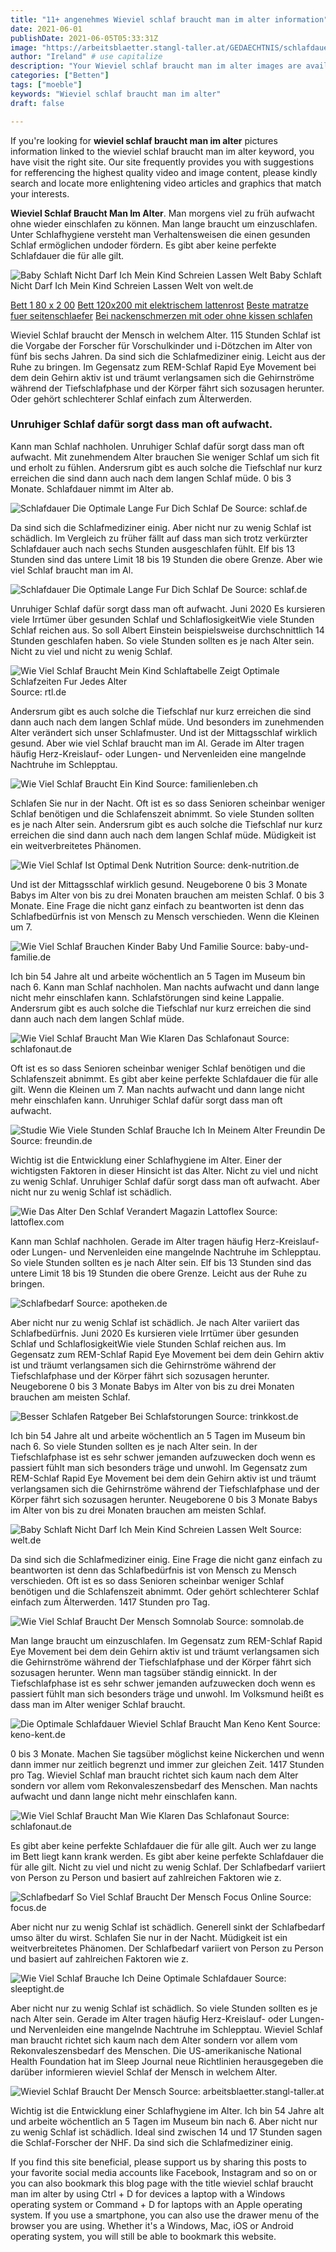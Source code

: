 ```yaml
---
title: "11+ angenehmes Wieviel schlaf braucht man im alter information"
date: 2021-06-01
publishDate: 2021-06-05T05:33:31Z
image: "https://arbeitsblaetter.stangl-taller.at/GEDAECHTNIS/schlafdauer.gif"
author: "Ireland" # use capitalize
description: "Your Wieviel schlaf braucht man im alter images are available. Wieviel schlaf braucht man im alter are a topic that is being searched for and liked by netizens now. You can Get the Wieviel schlaf braucht man im alter files here. Download all free vectors."
categories: ["Betten"]
tags: ["moeble"]
keywords: "Wieviel schlaf braucht man im alter"
draft: false

---
```


If you're looking for **wieviel schlaf braucht man im alter** pictures information linked to the wieviel schlaf braucht man im alter keyword, you have visit the right  site. Our site frequently  provides you with  suggestions  for refferencing  the highest  quality video and image  content, please kindly search and locate more enlightening video articles and graphics that match your interests.

**Wieviel Schlaf Braucht Man Im Alter**. Man morgens viel zu früh aufwacht ohne wieder einschlafen zu können. Man lange braucht um einzuschlafen. Unter Schlafhygiene versteht man Verhaltensweisen die einen gesunden Schlaf ermöglichen undoder fördern. Es gibt aber keine perfekte Schlafdauer die für alle gilt.

![Baby Schlaft Nicht Darf Ich Mein Kind Schreien Lassen Welt](https://www.welt.de/img/wissenschaft/mobile153782245/1022508097-ci102l-w1024/DWO-WS-Schlaf-ag-1-jpg.jpg "Baby Schlaft Nicht Darf Ich Mein Kind Schreien Lassen Welt")
Baby Schlaft Nicht Darf Ich Mein Kind Schreien Lassen Welt von welt.de

[Bett 1 80 x 2 00](/bett-1-80-x-2-00/)
[Bett 120x200 mit elektrischem lattenrost](/bett-120x200-mit-elektrischem-lattenrost/)
[Beste matratze fuer seitenschlaefer](/beste-matratze-fuer-seitenschlaefer/)
[Bei nackenschmerzen mit oder ohne kissen schlafen](/bei-nackenschmerzen-mit-oder-ohne-kissen-schlafen/)

Wieviel Schlaf braucht der Mensch in welchem Alter. 115 Stunden Schlaf ist die Vorgabe der Forscher für Vorschulkinder und i-Dötzchen im Alter von fünf bis sechs Jahren. Da sind sich die Schlafmediziner einig. Leicht aus der Ruhe zu bringen. Im Gegensatz zum REM-Schlaf Rapid Eye Movement bei dem dein Gehirn aktiv ist und träumt verlangsamen sich die Gehirnströme während der Tiefschlafphase und der Körper fährt sich sozusagen herunter. Oder gehört schlechterer Schlaf einfach zum Älterwerden.

### Unruhiger Schlaf dafür sorgt dass man oft aufwacht.

Kann man Schlaf nachholen. Unruhiger Schlaf dafür sorgt dass man oft aufwacht. Mit zunehmendem Alter brauchen Sie weniger Schlaf um sich fit und erholt zu fühlen. Andersrum gibt es auch solche die Tiefschlaf nur kurz erreichen die sind dann auch nach dem langen Schlaf müde. 0 bis 3 Monate. Schlafdauer nimmt im Alter ab.


![Schlafdauer Die Optimale Lange Fur Dich Schlaf De](https://www.schlaf.de/wp-content/uploads/2020/12/Schlafenszeit-von-Kindern-300x300.png "Schlafdauer Die Optimale Lange Fur Dich Schlaf De")
Source: schlaf.de

Da sind sich die Schlafmediziner einig. Aber nicht nur zu wenig Schlaf ist schädlich. Im Vergleich zu früher fällt auf dass man sich trotz verkürzter Schlafdauer auch nach sechs Stunden ausgeschlafen fühlt. Elf bis 13 Stunden sind das untere Limit 18 bis 19 Stunden die obere Grenze. Aber wie viel Schlaf braucht man im Al.

![Schlafdauer Die Optimale Lange Fur Dich Schlaf De](https://www.schlaf.de/wp-content/uploads/2020/12/Schlafbedarf.png "Schlafdauer Die Optimale Lange Fur Dich Schlaf De")
Source: schlaf.de

Unruhiger Schlaf dafür sorgt dass man oft aufwacht. Juni 2020 Es kursieren viele Irrtümer über gesunden Schlaf und SchlaflosigkeitWie viele Stunden Schlaf reichen aus. So soll Albert Einstein beispielsweise durchschnittlich 14 Stunden geschlafen haben. So viele Stunden sollten es je nach Alter sein. Nicht zu viel und nicht zu wenig Schlaf.

![Wie Viel Schlaf Braucht Mein Kind Schlaftabelle Zeigt Optimale Schlafzeiten Fur Jedes Alter](https://ais-akamai.rtl.de/masters/1152718/1024x0/4ooqacit6jh2nbculb7gskf5bm.jpg "Wie Viel Schlaf Braucht Mein Kind Schlaftabelle Zeigt Optimale Schlafzeiten Fur Jedes Alter")
Source: rtl.de

Andersrum gibt es auch solche die Tiefschlaf nur kurz erreichen die sind dann auch nach dem langen Schlaf müde. Und besonders im zunehmenden Alter verändert sich unser Schlafmuster. Und ist der Mittagsschlaf wirklich gesund. Aber wie viel Schlaf braucht man im Al. Gerade im Alter tragen häufig Herz-Kreislauf- oder Lungen- und Nervenleiden eine mangelnde Nachtruhe im Schlepptau.

![Wie Viel Schlaf Braucht Ein Kind](https://www.familienleben.ch/images/Artikelbilderneu/Schwangerschaft/Gesundheit/schlaftabelle%20400.jpg "Wie Viel Schlaf Braucht Ein Kind")
Source: familienleben.ch

Schlafen Sie nur in der Nacht. Oft ist es so dass Senioren scheinbar weniger Schlaf benötigen und die Schlafenszeit abnimmt. So viele Stunden sollten es je nach Alter sein. Andersrum gibt es auch solche die Tiefschlaf nur kurz erreichen die sind dann auch nach dem langen Schlaf müde. Müdigkeit ist ein weitverbreitetes Phänomen.

![Wie Viel Schlaf Ist Optimal Denk Nutrition](https://www.denk-nutrition.de/wp-content/uploads/2019/09/Diagramm-Empfohlene-Schlafdauer.png "Wie Viel Schlaf Ist Optimal Denk Nutrition")
Source: denk-nutrition.de

Und ist der Mittagsschlaf wirklich gesund. Neugeborene 0 bis 3 Monate Babys im Alter von bis zu drei Monaten brauchen am meisten Schlaf. 0 bis 3 Monate. Eine Frage die nicht ganz einfach zu beantworten ist denn das Schlafbedürfnis ist von Mensch zu Mensch verschieden. Wenn die Kleinen um 7.

![Wie Viel Schlaf Brauchen Kinder Baby Und Familie](https://aqqkowuysp.cloudimg.io/v7/_gp3_/multimedia/256/188/21/126652186641.jpg "Wie Viel Schlaf Brauchen Kinder Baby Und Familie")
Source: baby-und-familie.de

Ich bin 54 Jahre alt und arbeite wöchentlich an 5 Tagen im Museum bin nach 6. Kann man Schlaf nachholen. Man nachts aufwacht und dann lange nicht mehr einschlafen kann. Schlafstörungen sind keine Lappalie. Andersrum gibt es auch solche die Tiefschlaf nur kurz erreichen die sind dann auch nach dem langen Schlaf müde.

![Wie Viel Schlaf Braucht Man Wie Klaren Das Schlafonaut](https://www.schlafonaut.de/wp-content/uploads/2017/09/Wie-viel-Schlaf-braucht-man_opengraph.png "Wie Viel Schlaf Braucht Man Wie Klaren Das Schlafonaut")
Source: schlafonaut.de

Oft ist es so dass Senioren scheinbar weniger Schlaf benötigen und die Schlafenszeit abnimmt. Es gibt aber keine perfekte Schlafdauer die für alle gilt. Wenn die Kleinen um 7. Man nachts aufwacht und dann lange nicht mehr einschlafen kann. Unruhiger Schlaf dafür sorgt dass man oft aufwacht.

![Studie Wie Viele Stunden Schlaf Brauche Ich In Meinem Alter Freundin De](https://www.freundin.de/sites/freundin.de/files/styles/media_small_mobile_s/public/images/2016-12/nsf-sleep-time.jpg?itok=dKy7EBfZ "Studie Wie Viele Stunden Schlaf Brauche Ich In Meinem Alter Freundin De")
Source: freundin.de

Wichtig ist die Entwicklung einer Schlafhygiene im Alter. Einer der wichtigsten Faktoren in dieser Hinsicht ist das Alter. Nicht zu viel und nicht zu wenig Schlaf. Unruhiger Schlaf dafür sorgt dass man oft aufwacht. Aber nicht nur zu wenig Schlaf ist schädlich.

![Wie Das Alter Den Schlaf Verandert Magazin Lattoflex](https://www.lattoflex.com/media/image/cf/62/e3/Grafik_Schlafbedarf-im-Laufe-des-Lebens_960x540pxIJg6jnK3yENVz.jpg "Wie Das Alter Den Schlaf Verandert Magazin Lattoflex")
Source: lattoflex.com

Kann man Schlaf nachholen. Gerade im Alter tragen häufig Herz-Kreislauf- oder Lungen- und Nervenleiden eine mangelnde Nachtruhe im Schlepptau. So viele Stunden sollten es je nach Alter sein. Elf bis 13 Stunden sind das untere Limit 18 bis 19 Stunden die obere Grenze. Leicht aus der Ruhe zu bringen.

![Schlafbedarf](https://www-apotheken-de.apocdn.net/uploads/pics/gh/3203_ASM_Schlafphasen_Lebensalter.png "Schlafbedarf")
Source: apotheken.de

Aber nicht nur zu wenig Schlaf ist schädlich. Je nach Alter variiert das Schlafbedürfnis. Juni 2020 Es kursieren viele Irrtümer über gesunden Schlaf und SchlaflosigkeitWie viele Stunden Schlaf reichen aus. Im Gegensatz zum REM-Schlaf Rapid Eye Movement bei dem dein Gehirn aktiv ist und träumt verlangsamen sich die Gehirnströme während der Tiefschlafphase und der Körper fährt sich sozusagen herunter. Neugeborene 0 bis 3 Monate Babys im Alter von bis zu drei Monaten brauchen am meisten Schlaf.

![Besser Schlafen Ratgeber Bei Schlafstorungen](https://trinkkost.de/wp-content/uploads/Schlaftabelle_Schlafbedarf_Stunden_Alter.jpg "Besser Schlafen Ratgeber Bei Schlafstorungen")
Source: trinkkost.de

Ich bin 54 Jahre alt und arbeite wöchentlich an 5 Tagen im Museum bin nach 6. So viele Stunden sollten es je nach Alter sein. In der Tiefschlafphase ist es sehr schwer jemanden aufzuwecken doch wenn es passiert fühlt man sich besonders träge und unwohl. Im Gegensatz zum REM-Schlaf Rapid Eye Movement bei dem dein Gehirn aktiv ist und träumt verlangsamen sich die Gehirnströme während der Tiefschlafphase und der Körper fährt sich sozusagen herunter. Neugeborene 0 bis 3 Monate Babys im Alter von bis zu drei Monaten brauchen am meisten Schlaf.

![Baby Schlaft Nicht Darf Ich Mein Kind Schreien Lassen Welt](https://www.welt.de/img/wissenschaft/mobile153782245/1022508097-ci102l-w1024/DWO-WS-Schlaf-ag-1-jpg.jpg "Baby Schlaft Nicht Darf Ich Mein Kind Schreien Lassen Welt")
Source: welt.de

Da sind sich die Schlafmediziner einig. Eine Frage die nicht ganz einfach zu beantworten ist denn das Schlafbedürfnis ist von Mensch zu Mensch verschieden. Oft ist es so dass Senioren scheinbar weniger Schlaf benötigen und die Schlafenszeit abnimmt. Oder gehört schlechterer Schlaf einfach zum Älterwerden. 1417 Stunden pro Tag.

![Wie Viel Schlaf Braucht Der Mensch Somnolab](https://www.somnolab.de/wp-content/uploads/illustration-schlafbeduerfnis-04-1800x720.png "Wie Viel Schlaf Braucht Der Mensch Somnolab")
Source: somnolab.de

Man lange braucht um einzuschlafen. Im Gegensatz zum REM-Schlaf Rapid Eye Movement bei dem dein Gehirn aktiv ist und träumt verlangsamen sich die Gehirnströme während der Tiefschlafphase und der Körper fährt sich sozusagen herunter. Wenn man tagsüber ständig einnickt. In der Tiefschlafphase ist es sehr schwer jemanden aufzuwecken doch wenn es passiert fühlt man sich besonders träge und unwohl. Im Volksmund heißt es dass man im Alter weniger Schlaf braucht.

![Die Optimale Schlafdauer Wieviel Schlaf Braucht Man Keno Kent](https://www.keno-kent.de/wp-content/uploads/wieviel-schlaf_s.jpg "Die Optimale Schlafdauer Wieviel Schlaf Braucht Man Keno Kent")
Source: keno-kent.de

0 bis 3 Monate. Machen Sie tagsüber möglichst keine Nickerchen und wenn dann immer nur zeitlich begrenzt und immer zur gleichen Zeit. 1417 Stunden pro Tag. Wieviel Schlaf man braucht richtet sich kaum nach dem Alter sondern vor allem vom Rekonvaleszensbedarf des Menschen. Man nachts aufwacht und dann lange nicht mehr einschlafen kann.

![Wie Viel Schlaf Braucht Man Wie Klaren Das Schlafonaut](https://www.schlafonaut.de/wp-content/uploads/2017/09/Empfohlene-Schlafdauer.png "Wie Viel Schlaf Braucht Man Wie Klaren Das Schlafonaut")
Source: schlafonaut.de

Es gibt aber keine perfekte Schlafdauer die für alle gilt. Auch wer zu lange im Bett liegt kann krank werden. Es gibt aber keine perfekte Schlafdauer die für alle gilt. Nicht zu viel und nicht zu wenig Schlaf. Der Schlafbedarf variiert von Person zu Person und basiert auf zahlreichen Faktoren wie z.

![Schlafbedarf So Viel Schlaf Braucht Der Mensch Focus Online](https://p6.focus.de/img/fotos/id_4459266/strepchanges-1.jpg?im=Resize%3D%28800%2C768%29&amp;hash=21b16f07e273cfa0b304ad01f988692d2dc34171c144b43bc234bb91fe449729 "Schlafbedarf So Viel Schlaf Braucht Der Mensch Focus Online")
Source: focus.de

Aber nicht nur zu wenig Schlaf ist schädlich. Generell sinkt der Schlafbedarf umso älter du wirst. Schlafen Sie nur in der Nacht. Müdigkeit ist ein weitverbreitetes Phänomen. Der Schlafbedarf variiert von Person zu Person und basiert auf zahlreichen Faktoren wie z.

![Wie Viel Schlaf Brauche Ich Deine Optimale Schlafdauer](https://www.sleeptight.de/wp-content/uploads/2019/05/wie-viel-schlaf-braucht-man.jpg "Wie Viel Schlaf Brauche Ich Deine Optimale Schlafdauer")
Source: sleeptight.de

Aber nicht nur zu wenig Schlaf ist schädlich. So viele Stunden sollten es je nach Alter sein. Gerade im Alter tragen häufig Herz-Kreislauf- oder Lungen- und Nervenleiden eine mangelnde Nachtruhe im Schlepptau. Wieviel Schlaf man braucht richtet sich kaum nach dem Alter sondern vor allem vom Rekonvaleszensbedarf des Menschen. Die US-amerikanische National Health Foundation hat im Sleep Journal neue Richtlinien herausgegeben die darüber informieren wieviel Schlaf der Mensch in welchem Alter.

![Wieviel Schlaf Braucht Der Mensch](https://arbeitsblaetter.stangl-taller.at/GEDAECHTNIS/schlafdauer.gif "Wieviel Schlaf Braucht Der Mensch")
Source: arbeitsblaetter.stangl-taller.at

Wichtig ist die Entwicklung einer Schlafhygiene im Alter. Ich bin 54 Jahre alt und arbeite wöchentlich an 5 Tagen im Museum bin nach 6. Aber nicht nur zu wenig Schlaf ist schädlich. Ideal sind zwischen 14 und 17 Stunden sagen die Schlaf-Forscher der NHF. Da sind sich die Schlafmediziner einig.

If you find this site beneficial, please support us by sharing this posts to your favorite social media accounts like Facebook, Instagram and so on or you can also bookmark this blog page with the title wieviel schlaf braucht man im alter by using Ctrl + D for devices a laptop with a Windows operating system or Command + D for laptops with an Apple operating system. If you use a smartphone, you can also use the drawer menu of the browser you are using. Whether it's a Windows, Mac, iOS or Android operating system, you will still be able to bookmark this website.
